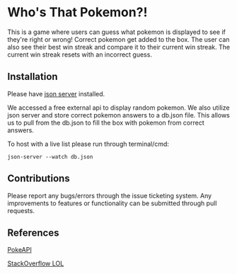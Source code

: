 # Who's That Pokemon?!
This is a game where users can guess what pokemon is displayed to see if they're right or wrong!
Correct pokemon get added to the box. The user can also see their best win streak and compare it to their current win streak. The current win streak resets with an incorrect guess.

## Installation

Please have [json server](https://www.npmjs.com/package/json-server) installed.

We accessed a free external api to display random pokemon. We also utilize json server and store correct pokemon answers to a db.json file. This allows us to pull from the db.json to fill the box with pokemon from correct answers.

To host with a live list please run through terminal/cmd:

`json-server --watch db.json`

## Contributions

Please report any bugs/errors through the issue ticketing system. Any improvements to features or functionality can be submitted through pull requests.

## References

[PokeAPI](https://pokeapi.co/)

[StackOverflow LOL](https://stackoverflow.com/)
